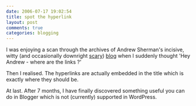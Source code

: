 ```yaml
---
date: 2006-07-17 19:02:54
title: spot the hyperlink
layout: post
comments: true
categories: blogging
---
```

I was enjoying a scan through the archives of Andrew Sherman's incisive,
witty (and occasionally downright
[scary](http://andrewsherman.blogspot.com/2004/11/my-crow-costume-for-halloween.html))
[blog](http://andrewsherman.blogspot.com/) when I suddenly thought 'Hey
Andrew - where are the links ?'

Then I realised. The hyperlinks are actually embedded in the title which
is exactly where they should be.

At last. After 7 months, I have finally discovered something useful you
can do in Blogger which is not (currently) supported in WordPress.
